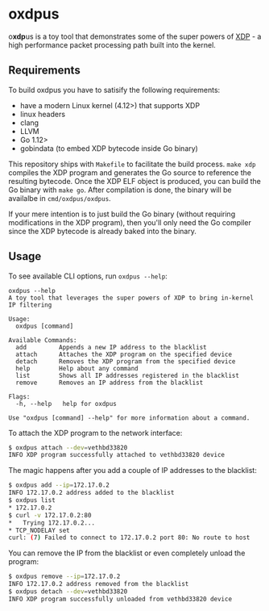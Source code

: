 # oxdpus
o**xdp**us is a toy tool that demonstrates some of the super powers of [XDP](https://www.iovisor.org/technology/xdp) - a high performance packet processing path built into the kernel.


## Requirements

To build oxdpus you have to satisify the following requirements:
- have a modern Linux kernel (4.12>) that supports XDP
- linux headers
- clang
- LLVM
- Go 1.12>
- gobindata (to embed XDP bytecode inside Go binary)

This repository ships with `Makefile` to facilitate the build process. `make xdp` compiles the XDP program and generates the Go source to reference the resulting bytecode. Once the XDP ELF object is produced, you can build the Go binary with `make go`. After compilation is done, the binary will be availalbe in `cmd/oxdpus/oxdpus`.

If your mere intention is to just build the Go binary (without requiring modifications in the XDP program), then you'll only need the Go compiler since the XDP bytecode is already baked into the binary. 

## Usage

To see available CLI options, run `oxdpus --help`:

```
oxdpus --help
A toy tool that leverages the super powers of XDP to bring in-kernel IP filtering

Usage:
  oxdpus [command]

Available Commands:
  add         Appends a new IP address to the blacklist
  attach      Attaches the XDP program on the specified device
  detach      Removes the XDP program from the specified device
  help        Help about any command
  list        Shows all IP addresses registered in the blacklist
  remove      Removes an IP address from the blacklist

Flags:
  -h, --help   help for oxdpus

Use "oxdpus [command] --help" for more information about a command.
```

To attach the XDP program to the network interface:

```bash
$ oxdpus attach --dev=vethbd33820
INFO XDP program successfully attached to vethbd33820 device
```

The magic happens after you add a couple of IP addresses to the blacklist:

```bash
$ oxdpus add --ip=172.17.0.2
INFO 172.17.0.2 address added to the blacklist
$ oxdpus list
* 172.17.0.2
$ curl -v 172.17.0.2:80
*   Trying 172.17.0.2...
* TCP_NODELAY set
curl: (7) Failed to connect to 172.17.0.2 port 80: No route to host
```

You can remove the IP from the blacklist or even completely unload the program:

```bash
$ oxdpus remove --ip=172.17.0.2
INFO 172.17.0.2 address removed from the blacklist
$ oxdpus detach --dev=vethbd33820
INFO XDP program successfully unloaded from vethbd33820 device
```
